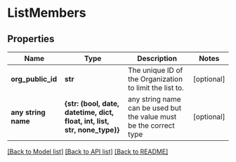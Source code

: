 # ListMembers

## Properties
Name | Type | Description | Notes
------------ | ------------- | ------------- | -------------
**org_public_id** | **str** | The unique ID of the Organization to limit the list to. | [optional] 
**any string name** | **{str: (bool, date, datetime, dict, float, int, list, str, none_type)}** | any string name can be used but the value must be the correct type | [optional]

[[Back to Model list]](../README.md#documentation-for-models) [[Back to API list]](../README.md#documentation-for-api-endpoints) [[Back to README]](../README.md)


